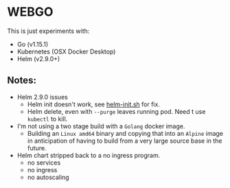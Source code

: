 # WEBGO

This is just experiments with:

 - Go (v1.15.1)
 - Kubernetes (OSX Docker Desktop)
 - Helm (v2.9.0+)
 
 ## Notes:
 
  - Helm 2.9.0 issues
    - Helm init doesn't work, see [helm-init.sh](bin/helm-init.sh) for fix.
    - Helm delete, even with `--purge` leaves running pod. Need t use `kubectl` to kill.
 - I'm not using a two stage build with a `Golang` docker image.
   - Building an `Linux amd64` binary and copying that into an `Alpine` image in anticipation 
   of having to build from a very large source base in the future.
 - Helm chart stripped back to a no ingress program.
    - no services
    - no ingress
    - no autoscaling